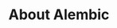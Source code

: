 ---
title: About Alembic
feature_image: "https://saudi.tpg.media/wp-content/uploads/2023/01/shutterstock_2190316811-1170.jpg"
excerpt: "Alembic is a starting point for [Jekyll](https://jekyllrb.com/) projects. Rather than starting from scratch, this boilerplate is designed to get the ball rolling immediately. Install it, configure it, tweak it, push it."
---